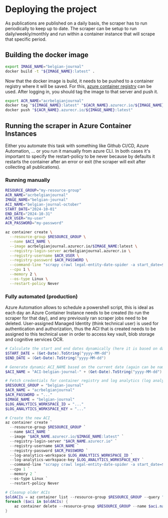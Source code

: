 # Deploying the project

As publications are published on a daily basis, the scraper has to run periodically to keep up to date. The scraper can be setup to run daily/weekly/monthly and run within a container instance that will scrape that specific period. 

## Building the docker image
```bash
export IMAGE_NAME="belgian-journal"
docker build -t "${IMAGE_NAME}:latest" .
```

Now that the docker image is build, it needs to be pushed to a container registry where it will be saved. For this, [azure container registry](https://learn.microsoft.com/en-us/azure/container-registry/container-registry-intro) can be used. After logging in, you should tag the image to that server and push it.

```bash
export ACR_NAME="acrbelgianjournal"
docker tag "${IMAGE_NAME}:latest" "${ACR_NAME}.azurecr.io/${IMAGE_NAME}:latest"
docker push "${ACR_NAME}.azurecr.io/${IMAGE_NAME}:latest"
```

## Running the scraper in Azure Container Instances
Either you automate this task with something like Github CI/CD, Azure Automation, ... or you run it manually from azure CLI. In both cases it's important to specify the restart-policy to be never because by defaults it restarts the container after an error or exit (the scraper will exit after collecting all publications).

### Running manually
```bash
RESOURCE_GROUP="my-resource-group"
ACR_NAME="acrbelgianjournal"
IMAGE_NAME="belgian-journal"
ACI_NAME="belgian-journal-october"
START_DATE="2024-10-01"
END_DATE="2024-10-31"
ACR_USER="my-user"
ACR_PASSWORD="my-password"

az container create \
  --resource-group $RESOURCE_GROUP \
  --name $ACI_NAME \
  --image acrbelgianjournal.azurecr.io/$IMAGE_NAME:latest \
  --registry-login-server acrbelgianjournal.azurecr.io \
  --registry-username $ACR_USER \
  --registry-password $ACR_PASSWORD \
  --command-line "scrapy crawl legal-entity-date-spider -a start_date=$START_DATE -a end_date=$END_DATE" \
  --cpu 1 \
  --memory 2 \
  --os-type Linux \
  --restart-policy Never
```

### Fully automated (production)
Azure Automation allows to schedule a powershell script, this is ideal as each day an Azure Container Instance needs to be created (to run the scraper for that day), and any previously ran scraper jobs need to be deleted. User-assigned Managed Identity (think technical user) is used for authentication and authorization, thus the ACI that is created needs to be assigned to this technical user in order to access key vault, blob storage and cognitive services OCR.

```powershell
# Calculate the start and end dates dynamically (here it is based on daily scraping however can be weekly, monthly, yearly...)
$START_DATE = (Get-Date).ToString("yyyy-MM-dd")
$END_DATE = (Get-Date).ToString("yyyy-MM-dd")

# Generate dynamic ACI_NAME based on the current date (again can be named after the week, month, year...)
$ACI_NAME = "ACI-belgian-journal-" + (Get-Date).ToString("yyyy-MM-dd")

# Fetch credentials for container registry and log analytics (log analytics is optional but recommended for spotting errors)
$RESOURCE_GROUP = "belgian-journal"
$ACR_NAME = "acrbelgianjournal"
$ACR_PASSWORD = "..."
$IMAGE_NAME = "belgian-journal"
$LOG_ANALYTICS_WORKSPACE_ID = "..."
$LOG_ANALYTICS_WORKSPACE_KEY = "..."

# Create the new ACI
az container create `
  --resource-group $RESOURCE_GROUP `
  --name $ACI_NAME `
  --image "$ACR_NAME.azurecr.io/$IMAGE_NAME:latest" `
  --registry-login-server "$ACR_NAME.azurecr.io" `
  --registry-username $ACR_NAME `
  --registry-password $ACR_PASSWORD `
  --log-analytics-workspace $LOG_ANALYTICS_WORKSPACE_ID `
  --log-analytics-workspace-key $LOG_ANALYTICS_WORKSPACE_KEY `
  --command-line "scrapy crawl legal-entity-date-spider -a start_date=$START_DATE -a end_date=$END_DATE" `
  --cpu 1 `
  --memory 2 `
  --os-type Linux `
  --restart-policy Never

# Cleanup older ACIs
$oldACIs = az container list --resource-group $RESOURCE_GROUP --query "[?contains(name, 'ACI-belgian-journal-') && provisioningState=='Succeeded']" --output json | ConvertFrom-Json
foreach ($aci in $oldACIs) {
    az container delete --resource-group $RESOURCE_GROUP --name $aci.name --yes
}
```